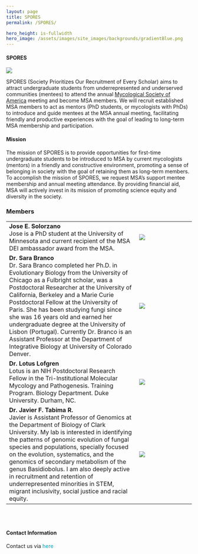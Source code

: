 ```yaml
---
layout: page
title: SPORES
permalink: /SPORES/

hero_height: is-fullwidth
hero_image: /assets/images/site_images/backgrounds/gradientBlue.png
---
```


#### SPORES  

![](/assets/images/site_images/SPORES_simple)

SPORES (Society Prioritizes Our Recruitment of Every Scholar) aims to attract undergraduate students from underrepresented and underserved communities (mentees) to attend the annual [Mycological Society of America](https://msafungi.org/) meeting and become MSA members. We will recruit established MSA members to act as mentors (PhD students, or mycologists with PhDs) to introduce and guide mentees at the MSA annual meeting, facilitating friendly and productive experiences with the goal of leading to long-term MSA membership and participation.  

#### Mission  

The mission of SPORES is to provide opportunities for first-time undergraduate students to be introduced to MSA by current mycologists (mentors) in a friendly and constructive environment, promoting a sense of belonging in society with the goal of retaining them as long-term members. To accomplish the mission of SPORES, we request MSA’s support mentee membership and annual meeting attendance. By providing financial aid, MSA will actively invest in its mission of promoting science equity and diversity in the society. 


### Members   

<table style="width:100%; border:none;" cellspacing="10" >

<tr style="border:none;">
  <td style="border: none;font-size:16px;">
    <span style="font-weight:700;">Jose E. Solorzano</span>
    <br>
Jose is a PhD student at the University of Minnesota and current recipient of the MSA DEI ambassador award from the MSA.
  </td>
  <td style="width:30%;border:none;font-size:16px;">
    <img src= "{{ "/assets/images/site_images/Jose.jpg" | relative_url }}"/>
  </td>
</tr>


<tr style="border:none;">
  <td style="border: none;font-size:16px;">
    <span style="font-weight:700;">Dr. Sara Branco</span>
    <br>
Dr. Sara Branco completed her Ph.D. in Evolutionary Biology from the University of Chicago as a Fulbright scholar, was a Postdoctoral Researcher at the University of California, Berkeley and a Marie Curie Postdoctoral Fellow at the University of Paris. She has been studying fungi since she was 16 years old and earned her undergraduate degree at the University of Lisbon (Portugal). Currently Dr. Branco is an Assistant Professor at the Department of Integrative Biology at University of Colorado Denver.
  </td>
  <td style="width:30%;border:none;font-size:16px;">
    <img src= "{{ "assets/images/site_images/sb.jpg" | relative_url }}"/>
  </td>
</tr>
  

<tr style="border:none;">
  <td style="border: none;font-size:16px;">
    <span style="font-weight:700;">Dr. Lotus Lofgren</span> 
<br>
Lotus is an NIH Postdoctoral Research Fellow in the Tri-Institutional Molecular Mycology and Pathogenesis. Training Program. Biology Department. Duke University. Durham, NC.
    </td>
    <td style="width:30%;border:none;font-size:16px;">
	<img src= "{{ "assets/images/site_images/Lof.jpeg" | relative_url }}"/>
    </td>
</tr>

  
<tr style="border:none;">
  <td style="border: none;font-size:16px;">
    <span style="font-weight:700;"> Dr. Javier F. Tabima R.</span>
    <br>
Javier is Assistant Professor of Genomics at the Department of Biology of Clark University. My lab is interested in identifying the patterns of genomic evolution of fungal species and populations, specially focused on the evolution, systematics, and the genomics of secondary metabolism of the genus Basidiobolus. I am also deeply active in recruitment and retention of underrepresented minorities in STEM, migrant inclusivity, social justice and racial equity.
  </td>
  <td style="width:30%;border:none;font-size:16px;">
    <img src= "{{ "assets/images/site_images/jv.jpeg" | relative_url }}"/>
  </td>
</tr>
</table>


<br><br>

#### Contact Information  
Contact us via <a href="mailto:ortiz432@umn.edu" style="text-decoration: none; color:#039fb9">here</a>
